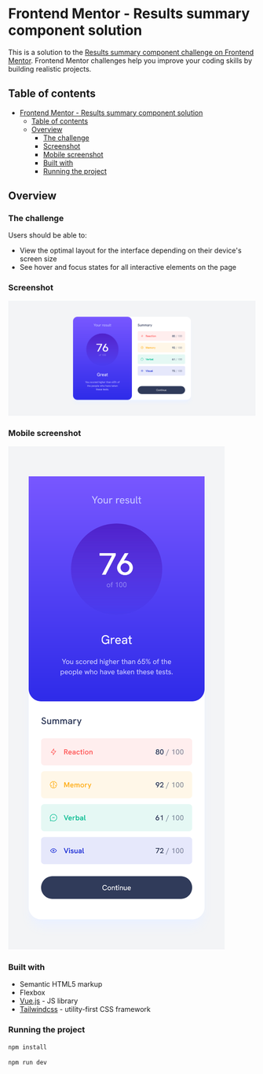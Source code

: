 # Frontend Mentor - Results summary component solution

This is a solution to the [Results summary component challenge on Frontend Mentor](https://www.frontendmentor.io/challenges/results-summary-component-CE_K6s0maV). Frontend Mentor challenges help you improve your coding skills by building realistic projects. 

## Table of contents

- [Frontend Mentor - Results summary component solution](#frontend-mentor---results-summary-component-solution)
  - [Table of contents](#table-of-contents)
  - [Overview](#overview)
    - [The challenge](#the-challenge)
    - [Screenshot](#screenshot)
    - [Mobile screenshot](#mobile-screenshot)
    - [Built with](#built-with)
    - [Running the project](#running-the-project)

## Overview

### The challenge

Users should be able to:

- View the optimal layout for the interface depending on their device's screen size
- See hover and focus states for all interactive elements on the page

### Screenshot

![](./screenshot.png)

### Mobile screenshot

![](./screenshot-mobile.png)

### Built with

- Semantic HTML5 markup
- Flexbox
- [Vue.js](https://vuejs.org/) - JS library
- [Tailwindcss](https://tailwindcss.com/) - utility-first CSS framework

### Running the project

`npm install`

`npm run dev`